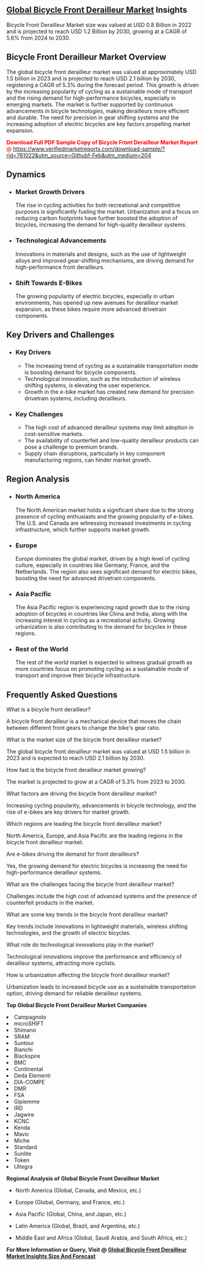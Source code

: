<h2><a href="https://www.verifiedmarketreports.com/download-sample/?rid=781022&amp;utm_source=Githubf&amp;utm_medium=204" target="_blank">Global Bicycle Front Derailleur Market</a> Insights</h2><p>Bicycle Front Derailleur Market size was valued at USD 0.8 Billion in 2022 and is projected to reach USD 1.2 Billion by 2030, growing at a CAGR of 5.6% from 2024 to 2030.</p><p> <h2>Bicycle Front Derailleur Market Overview</h2> <p>The global bicycle front derailleur market was valued at approximately USD 1.5 billion in 2023 and is projected to reach USD 2.1 billion by 2030, registering a CAGR of 5.3% during the forecast period. This growth is driven by the increasing popularity of cycling as a sustainable mode of transport and the rising demand for high-performance bicycles, especially in emerging markets. The market is further supported by continuous advancements in bicycle technologies, making derailleurs more efficient and durable. The need for precision in gear shifting systems and the increasing adoption of electric bicycles are key factors propelling market expansion.</p> <p><p><span class=""><span style="color: #ff0000;"><strong>Download Full PDF Sample Copy of Bicycle Front Derailleur Market Report</strong> @ </span><a href="https://www.verifiedmarketreports.com/download-sample/?rid=781022&amp;utm_source=Githubf-Feb&amp;utm_medium=204" target="_blank">https://www.verifiedmarketreports.com/download-sample/?rid=781022&amp;utm_source=Githubf-Feb&amp;utm_medium=204</a></span></p></p> <h2>Dynamics</h2> <ul> <li><h3>Market Growth Drivers</h3> The rise in cycling activities for both recreational and competitive purposes is significantly fueling the market. Urbanization and a focus on reducing carbon footprints have further boosted the adoption of bicycles, increasing the demand for high-quality derailleur systems. </li> <li><h3>Technological Advancements</h3> Innovations in materials and designs, such as the use of lightweight alloys and improved gear-shifting mechanisms, are driving demand for high-performance front derailleurs. </li> <li><h3>Shift Towards E-Bikes</h3> The growing popularity of electric bicycles, especially in urban environments, has opened up new avenues for derailleur market expansion, as these bikes require more advanced drivetrain components. </li> </ul> <h2>Key Drivers and Challenges</h2> <ul> <li><h3>Key Drivers</h3> <ul> <li>The increasing trend of cycling as a sustainable transportation mode is boosting demand for bicycle components.</li> <li>Technological innovation, such as the introduction of wireless shifting systems, is elevating the user experience.</li> <li>Growth in the e-bike market has created new demand for precision drivetrain systems, including derailleurs.</li> </ul> </li> <li><h3>Key Challenges</h3> <ul> <li>The high cost of advanced derailleur systems may limit adoption in cost-sensitive markets.</li> <li>The availability of counterfeit and low-quality derailleur products can pose a challenge to premium brands.</li> <li>Supply chain disruptions, particularly in key component manufacturing regions, can hinder market growth.</li> </ul> </li> </ul> <h2>Region Analysis</h2> <ul> <li><h3>North America</h3> The North American market holds a significant share due to the strong presence of cycling enthusiasts and the growing popularity of e-bikes. The U.S. and Canada are witnessing increased investments in cycling infrastructure, which further supports market growth. </li> <li><h3>Europe</h3> Europe dominates the global market, driven by a high level of cycling culture, especially in countries like Germany, France, and the Netherlands. The region also sees significant demand for electric bikes, boosting the need for advanced drivetrain components. </li> <li><h3>Asia Pacific</h3> The Asia Pacific region is experiencing rapid growth due to the rising adoption of bicycles in countries like China and India, along with the increasing interest in cycling as a recreational activity. Growing urbanization is also contributing to the demand for bicycles in these regions. </li> <li><h3>Rest of the World</h3> The rest of the world market is expected to witness gradual growth as more countries focus on promoting cycling as a sustainable mode of transport and improve their bicycle infrastructure. </li> </ul> <h2>Frequently Asked Questions</h2> <p>What is a bicycle front derailleur?</p> <p>A bicycle front derailleur is a mechanical device that moves the chain between different front gears to change the bike's gear ratio.</p> <p>What is the market size of the bicycle front derailleur market?</p> <p>The global bicycle front derailleur market was valued at USD 1.5 billion in 2023 and is expected to reach USD 2.1 billion by 2030.</p> <p>How fast is the bicycle front derailleur market growing?</p> <p>The market is projected to grow at a CAGR of 5.3% from 2023 to 2030.</p> <p>What factors are driving the bicycle front derailleur market?</p> <p>Increasing cycling popularity, advancements in bicycle technology, and the rise of e-bikes are key drivers for market growth.</p> <p>Which regions are leading the bicycle front derailleur market?</p> <p>North America, Europe, and Asia Pacific are the leading regions in the bicycle front derailleur market.</p> <p>Are e-bikes driving the demand for front derailleurs?</p> <p>Yes, the growing demand for electric bicycles is increasing the need for high-performance derailleur systems.</p> <p>What are the challenges facing the bicycle front derailleur market?</p> <p>Challenges include the high cost of advanced systems and the presence of counterfeit products in the market.</p> <p>What are some key trends in the bicycle front derailleur market?</p> <p>Key trends include innovations in lightweight materials, wireless shifting technologies, and the growth of electric bicycles.</p> <p>What role do technological innovations play in the market?</p> <p>Technological innovations improve the performance and efficiency of derailleur systems, attracting more cyclists.</p> <p>How is urbanization affecting the bicycle front derailleur market?</p> <p>Urbanization leads to increased bicycle use as a sustainable transportation option, driving demand for reliable derailleur systems.</p> </p><p><strong>Top Global Bicycle Front Derailleur Market Companies</strong></p><div data-test-id=""><p><li>Campagnolo</li><li> microSHIFT</li><li> Shimano</li><li> SRAM</li><li> Suntour</li><li> Bianchi</li><li> Blackspire</li><li> BMC</li><li> Continental</li><li> Deda Elementi</li><li> DIA-COMPE</li><li> DMR</li><li> FSA</li><li> Gipiemme</li><li> IRD</li><li> Jagwire</li><li> KCNC</li><li> Kenda</li><li> Mavic</li><li> Miche</li><li> Standard</li><li> Sunlite</li><li> Token</li><li> Ultegra</li></p><div><strong>Regional Analysis of&nbsp;Global Bicycle Front Derailleur Market</strong></div><ul><li dir="ltr"><p dir="ltr">North America&nbsp;(Global, Canada, and Mexico, etc.)</p></li><li dir="ltr"><p dir="ltr">Europe (Global, Germany, and France, etc.)</p></li><li dir="ltr"><p dir="ltr">Asia Pacific&nbsp;(Global, China, and Japan, etc.)</p></li><li dir="ltr"><p dir="ltr">Latin America&nbsp;(Global, Brazil, and Argentina, etc.)</p></li><li dir="ltr">Middle East and Africa&nbsp;(Global, Saudi Arabia, and South Africa, etc.)</li></ul><p><strong>For More Information or Query, Visit @&nbsp;</strong><strong><a href="https://www.verifiedmarketreports.com/product/bicycle-front-derailleur-market/?utm_source=Githubf&amp;utm_medium=204" target="_blank">Global Bicycle Front Derailleur Market Insights Size And Forecast</a></strong></p></div>
